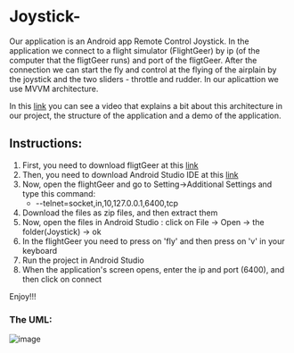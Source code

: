 # Joystick-

Our application is an Android app Remote Control Joystick.
In the application we connect to a flight simulator (FlightGeer) by ip (of the computer that the fligtGeer runs) and port of the fligtGeer.
After the connection we can start the fly and control at the flying of the airplain by the joystick and the two sliders - throttle 
and rudder.
In our aplicattion we use MVVM architecture. 

In this [link](https://youtu.be/qwIGTnreLnA) you can see a video that explains a bit about this architecture in our project, 
the structure of the application and a demo of the application.

## Instructions:
1. First, you need to download fligtGeer at this [link](https://www.flightgear.org/)
2. Then, you need to download Android Studio IDE at this [link](https://developer.android.com/studio)
3. Now, open the flightGeer and go to Setting->Additional Settings and type this command:
   * --telnet=socket,in,10,127.0.0.1,6400,tcp
4. Download the files as zip files, and then extract them
4. Now, open the files in Android Studio : click on File -> Open -> the folder(Joystick) -> ok
6. In the flightGeer you need to press on 'fly' and then press on 'v' in your keyboard
7. Run the project in Android Studio
6. When the application's screen opens, enter the ip and port (6400), and then click on connect

Enjoy!!!

### The UML:

![image](https://gm1.ggpht.com/0tB6FrKjNHNRxwca_UUvcvQQLMqr1E0Z71Kqt2xjXpSut3ekWDx14uMw6NTINJdqsT8U4RZHW6xznKLtcKOt5MZBnDgAFgPzTq9jsURR8JG6eOqBBS6OMHPlCh91SUiXR2xS6pH1EOROeYeXjEcXNPvZrgVyuyWc3Oyyaq919eAxdTinmwOk65dxSZyZkDg2bInhOwZEYhnoWUG7NrShCR5iMU_GPf3jTAj9Skaufk0eL5z6NUw0xZd1fMLNgjE88SICr6lfh532lQqVMz5okUny6BSNnhojCczjQQXOFpO4ukzrFLT6GjehwgjBsEHE7yf7hE9m8YcgrJm_sl2uqetRDzo5lVss7x4iBui8hP541K9OSoZfDVSmmcF76B2MYTBGDKp5c8y0HukCrLPzHlo6nrBg9ds-DHwObM3JnVSQu85pARNn-oVZzEdDpgdcB_5aKA_fWxZnDPV9BHgSh8TmdGuO_mcfTL8glR3BcN_2RykiqtQ1riWHqq1eEmXHqw2Ml0g2WDARvHk0o7Bi65nsIquJ3PmfhYxKqFL93c73tpPg1cPMtHXR0nuIWiC3MgVS_RgjjNjsVsL1lsSdcXgA8Ou97gfqQehHzd7Kh6Q-eBvAFYKuYrX53AL9GI5ghem1MPxaS0pJND1JD-FS5_dNmjCa77M3T1kZ8Ambve-UIrXa3jfnhzIHAEu0maarCq3crcWmAdwMj2HGPlmoybo8yPmwwbVEiXhKtU3GAY57mstAnmP57qiJL6LiU_DJD3U=s0-l75-ft-l75-ft)

